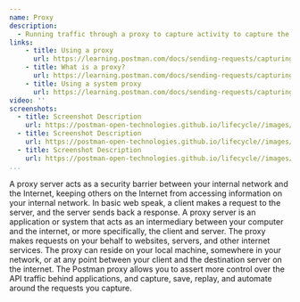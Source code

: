 ```yaml
---
name: Proxy
description: 
  - Running traffic through a proxy to capture activity to capture the details of each request and response, then generating a collection that provides a machine readable and executable representation of API traffic that can then be executed, tested, automated, monitored, and documented as part of the production or consumption of APIs.
links:
    - title: Using a proxy
      url: https://learning.postman.com/docs/sending-requests/capturing-request-data/proxy/
    - title: What is a proxy?
      url: https://learning.postman.com/docs/sending-requests/capturing-request-data/proxy/#what-is-a-proxy
    - title: Using a system proxy
      url: https://learning.postman.com/docs/sending-requests/capturing-request-data/proxy/#using-a-system-proxy            
video: ''
screenshots:
  - title: Screenshot Description
    url: https://postman-open-technologies.github.io/lifecycle//images/postman-screenshot.png          
  - title: Screenshot Description
    url: https://postman-open-technologies.github.io/lifecycle//images/postman-screenshot.png  
  - title: Screenshot Description
    url: https://postman-open-technologies.github.io/lifecycle//images/postman-screenshot.png   
...
```

A proxy server acts as a security barrier between your internal network and the Internet, keeping others on the Internet from accessing information on your internal network. In basic web speak, a client makes a request to the server, and the server sends back a response. A proxy server is an application or system that acts as an intermediary between your computer and the internet, or more specifically, the client and server. The proxy makes requests on your behalf to websites, servers, and other internet services. The proxy can reside on your local machine, somewhere in your network, or at any point between your client and the destination server on the internet. The Postman proxy allows you to assert more control over the API traffic behind applications, and capture, save, replay, and automate around the requests you capture. 
